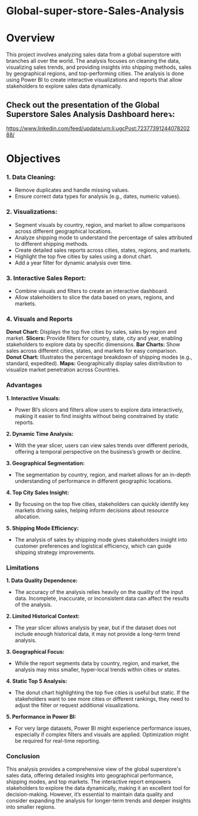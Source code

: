 # Global-super-store-Sales-Analysis
# Overview

This project involves analyzing sales data from a global superstore with branches all over the world. The analysis focuses on cleaning the data, visualizing sales trends, and providing insights into shipping methods, sales by geographical regions, and top-performing cities. The analysis is done using Power BI to create interactive visualizations and reports that allow stakeholders to explore sales data dynamically.
## Check out the presentation of the Global Superstore Sales Analysis Dashboard here⤵:
https://www.linkedin.com/feed/update/urn:li:ugcPost:7237739124407820288/

# Objectives

### 1.	Data Cleaning:
* Remove duplicates and handle missing values.
* Ensure correct data types for analysis (e.g., dates, numeric values). 
### 2.	Visualizations:
*	Segment visuals by country, region, and market to allow comparisons across different geographical locations.
*	Analyze shipping mode to understand the percentage of sales attributed to different shipping methods.
*	Create detailed sales reports across cities, states, regions, and markets.
*	Highlight the top five cities by sales using a donut chart.
*	Add a year filter for dynamic analysis over time.

### 3.	Interactive Sales Report:   
*	Combine visuals and filters to create an interactive dashboard.
*	Allow stakeholders to slice the data based on years, regions, and markets.

### 4. Visuals and Reports
**Donut Chart:** Displays the top five cities by sales, sales by region and market.
**Slicers:**  Provide filters for country, state, city and year, enabling stakeholders to explore data by specific dimensions.
**Bar Charts:**  Show sales across different cities, states, and markets for easy comparison.
**Donut Chart:** Illustrates the percentage breakdown of shipping modes (e.g., standard, expedited).
**Maps:** Geographically display sales distribution to visualize market penetration across Countries.

### Advantages
**1.	Interactive Visuals:**
*	Power BI’s slicers and filters allow users to explore data interactively, making it easier to find insights without being constrained by static reports.
	
**2.	Dynamic Time Analysis:**
*	With the year slicer, users can view sales trends over different periods, offering a temporal perspective on the business’s growth or decline.
	
**3.	Geographical Segmentation:**
*	The segmentation by country, region, and market allows for an in-depth understanding of performance in different geographic locations.
  
**4.	Top City Sales Insight:**
*	By focusing on the top five cities, stakeholders can quickly identify key markets driving sales, helping inform decisions about resource allocation.
  
**5.	Shipping Mode Efficiency:**
*	The analysis of sales by shipping mode gives stakeholders insight into customer preferences and logistical efficiency, which can guide shipping strategy improvements.

### Limitations
**1.	Data Quality Dependence:**
*	The accuracy of the analysis relies heavily on the quality of the input data. Incomplete, inaccurate, or inconsistent data can affect the results of the analysis.
	
**2.	Limited Historical Context:**
*	The year slicer allows analysis by year, but if the dataset does not include enough historical data, it may not provide a long-term trend analysis.
	
**3.	Geographical Focus:**
*	While the report segments data by country, region, and market, the analysis may miss smaller, hyper-local trends within cities or states.
	
**4.	Static Top 5 Analysis:**
*	The donut chart highlighting the top five cities is useful but static. If the stakeholders want to see more cities or different rankings, they need to adjust the filter or request additional visualizations.
	
**5.	Performance in Power BI:**
*	For very large datasets, Power BI might experience performance issues, especially if complex filters and visuals are applied. Optimization might be required for real-time reporting.

### Conclusion
This analysis provides a comprehensive view of the global superstore's sales data, offering detailed insights into geographical performance, shipping modes, and top markets. The interactive report empowers stakeholders to explore the data dynamically, making it an excellent tool for decision-making. However, it’s essential to maintain data quality and consider expanding the analysis for longer-term trends and deeper insights into smaller regions.

